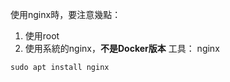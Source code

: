 使用nginx時，要注意幾點：
1. 使用root
2. 使用系統的nginx，**不是Docker版本**
工具：
nginx
```text
sudo apt install nginx
```
